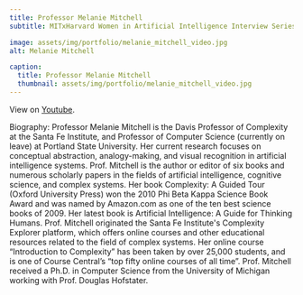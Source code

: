 ```yaml
---
title: Professor Melanie Mitchell
subtitle: MITxHarvard Women in Artificial Intelligence Interview Series with Professor Melanie Mitchell, interviewed by Katie Collins, MIT '21. 

image: assets/img/portfolio/melanie_mitchell_video.jpg
alt: Melanie Mitchell

caption:
  title: Professor Melanie Mitchell
  thumbnail: assets/img/portfolio/melanie_mitchell_video.jpg
---
```


View on [Youtube](https://www.youtube.com/watch?v=lJh5XpBYrNY).

Biography:
Professor Melanie Mitchell is the Davis Professor of Complexity at the Santa Fe Institute, and Professor of Computer Science (currently on leave) at Portland State University. Her current research focuses on conceptual abstraction, analogy-making, and visual recognition in artificial intelligence systems. Prof. Mitchell is the author or editor of six books and numerous scholarly papers in the fields of artificial intelligence, cognitive science, and complex systems. Her book Complexity: A Guided Tour (Oxford University Press) won the 2010 Phi Beta Kappa Science Book Award and was named by Amazon.com as one of the ten best science books of 2009. Her latest book is Artificial Intelligence: A Guide for Thinking Humans. Prof. Mitchell originated the Santa Fe Institute's Complexity Explorer platform, which offers online courses and other educational resources related to the field of complex systems. Her online course “Introduction to Complexity” has been taken by over 25,000 students, and is one of Course Central’s “top fifty online courses of all time”. Prof. Mitchell received a Ph.D. in Computer Science from the University of Michigan working with Prof. Douglas Hofstater.

